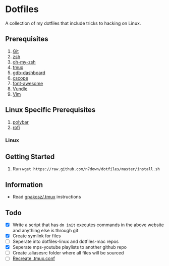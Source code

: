 # Dotfiles
A collection of my dotfiles that include tricks to hacking on Linux. 

## Prerequisites
1. [Git](https://git-scm.com/)
1. [zsh](https://gist.github.com/derhuerst/12a1558a4b408b3b2b6e)
2. [oh-my-zsh](https://github.com/robbyrussell/oh-my-zsh)
3. [tmux](https://github.com/tmux/tmux)
4. [gdb-dashboard](https://github.com/cyrus-and/gdb-dashboard)
5. [cscope](http://cscope.sourceforge.net/)
6. [font-awesome](https://packages.ubuntu.com/xenial/fonts/fonts-font-awesome)
7. [Vundle](https://github.com/VundleVim/Vundle.vim)
8. [Vim](http://www.vim.org/)

## Linux Specific Prerequisites
1. [polybar](https://github.com/jaagr/polybar)
2. [rofi](https://github.com/DaveDavenport/rofi)

### Linux

## Getting Started
1. Run `wget https://raw.github.com/n7down/dotfiles/master/install.sh`

## Information
- Read [gpakosz/.tmux](https://github.com/gpakosz/.tmux) instructions

## Todo
- [x] Write a script that has `dm init` executes commands in the above website and anything else is through git
- [x] Create symlink for files
- [ ] Seperate into dotfiles-linux and dotfiles-mac repos
- [x] Seperate mps-youtube playlists to another github repo
- [ ] Create .aliasesrc folder where all files will be sourced
- [ ] [Recreate .tmux.conf](http://www.hamvocke.com/blog/a-guide-to-customizing-your-tmux-conf/)
